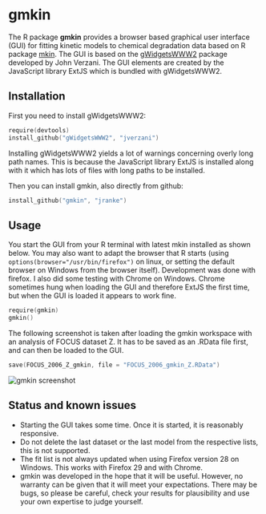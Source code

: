 # gmkin

The R package **gmkin** provides a browser based graphical user interface (GUI) for
fitting kinetic models to chemical degradation data based on R package
[mkin](http://github.com/jranke/mkin). The GUI is based on the 
[gWidgetsWWW2](http://github.com/jverzani/gWidgetsWWW2) package developed by
John Verzani. The GUI elements are created by the JavaScript library
ExtJS which is bundled with gWidgetsWWW2.

## Installation

First you need to install gWidgetsWWW2:

```s
require(devtools)
install_github("gWidgetsWWW2", "jverzani")
```

Installing gWidgetsWWW2 yields a lot of warnings concerning overly long path
names. This is because the JavaScript library ExtJS is installed 
along with it which has lots of files with long paths to be installed.

Then you can install gmkin, also directly from github:

```s
install_github("gmkin", "jranke")
```

## Usage

You start the GUI from your R terminal with latest mkin installed as shown below. 
You may also want to adapt the browser that R starts (using
`options(browser="/usr/bin/firefox")` on linux, or setting the default browser
on Windows from the browser itself). Development was done with firefox. I also
did some testing with Chrome on Windows. Chrome sometimes hung when loading
the GUI and therefore ExtJS the first time, but when the GUI is loaded it appears
to work fine.

```s
require(gmkin)
gmkin()
```

The following screenshot is taken after loading the gmkin workspace with
an analysis of FOCUS dataset Z. It has to be saved as an .RData file 
first, and can then be loaded to the GUI.

```s
save(FOCUS_2006_Z_gmkin, file = "FOCUS_2006_gmkin_Z.RData")
```

![gmkin screenshot](gmkin_screenshot.png)

## Status and known issues

- Starting the GUI takes some time. Once it is started, it is reasonably responsive.
- Do not delete the last dataset or the last model from the respective lists,
  this is not supported.
- The fit list is not always updated when using Firefox version 28 on Windows. This
  works with Firefox 29 and with Chrome.
- gmkin was developed in the hope that it will be useful. However, no warranty can be 
  given that it will meet your expectations. There may be bugs, so please be
  careful, check your results for plausibility and use your own expertise to judge
  yourself.
